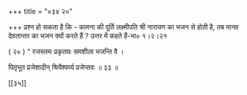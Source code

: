 +++
title = "०३४ २०"

+++
प्रश्न हो सकता है कि - कामना की पूर्ति लक्ष्मीपति श्री नारायण का भजन से होती है, तब मानव देवतान्तर का भजन क्यों करते हैं ? उत्तर में कहते हैं-भा० १।२।२१ 

( २० ) " रजस्तमः प्रकृतयः समशीला भजन्ति वै । 

पितृभूत प्रजेशादीन् श्रियैश्वर्य्य प्रजेप्सवः ॥ ३३ ॥ 



[[३५]]
